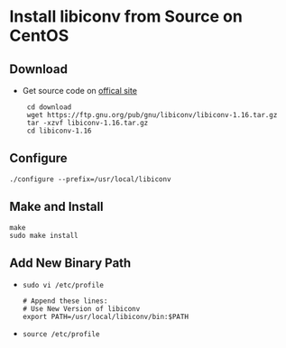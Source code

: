 # Install libiconv from Source on CentOS

## Download
* Get source code on [offical site](https://ftp.gnu.org/pub/gnu/libiconv/)

       cd download
       wget https://ftp.gnu.org/pub/gnu/libiconv/libiconv-1.16.tar.gz
       tar -xzvf libiconv-1.16.tar.gz
       cd libiconv-1.16

## Configure
```
./configure --prefix=/usr/local/libiconv
```

## Make and Install
```
make
sudo make install
```

## Add New Binary Path
* `sudo vi /etc/profile`

      # Append these lines:
      # Use New Version of libiconv
      export PATH=/usr/local/libiconv/bin:$PATH

* `source /etc/profile`
